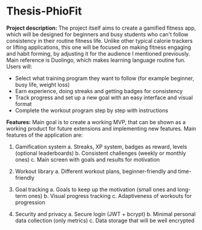 # Thesis-PhioFit

**Project description:**
The project itself aims to create a gamified fitness app, which will be designed for beginners and busy students who can't follow consistency in their routine fitness life. Unlike other typical calorie trackers or lifting applications, this one will be focused on making fitness engaging and habit forming, by adjusting it for the audience I mentioned previously. Main reference is Duolingo, which makes learning language routine fun.
Users will:
- Select what training program they want to follow (for example beginner, busy life, weight loss)
- Earn experience, doing streaks and getting badges for consistency
- Track progress and set up a new goal with an easy interface and visual format
- Complete the workout program step by step with instructions

**Features:**
Main goal is to create a working MVP, that can be shown as a working product for future extensions and implementing new features.
Main features of the application are:
1.	Gamification system
a.	Streaks, XP system, badges as reward, levels (optional leaderboards)
b.	Consistent challenges (weekly or monthly ones)
c.	Main screen with goals and results for motivation

2.	Workout library
a.	Different workout plans, beginner-friendly and time-friendly

3.	Goal tracking
a.	Goals to keep up the motivation (small ones and long-term ones)
b.	Visual progress tracking
c.	Adaptiveness of workouts for progression

4.	Security and privacy
a.	Secure login (JWT + bcrypt)
b.	Minimal personal data collection (only metrics)
c.	Data storage that will be well encrypted
